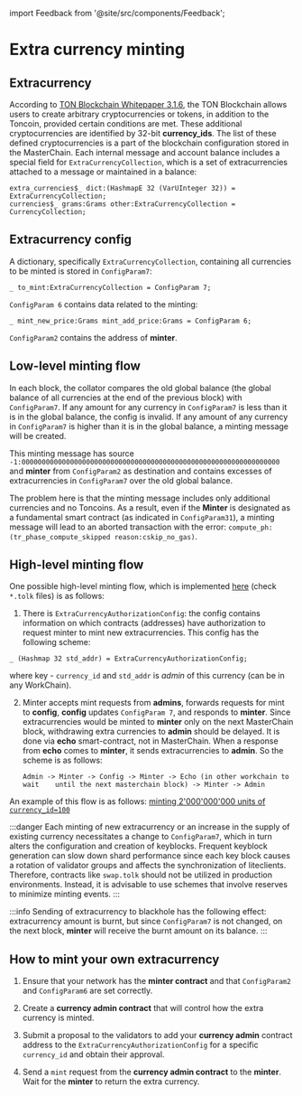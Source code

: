 import Feedback from '@site/src/components/Feedback';

# Extra currency minting

## Extracurrency

According to [TON Blockchain Whitepaper 3.1.6](https://ton-blockchain.github.io/docs/tblkch.pdf#page=55), the TON Blockchain allows users to create arbitrary cryptocurrencies or tokens, in addition to the Toncoin, provided certain conditions are met. These additional cryptocurrencies are identified by 32-bit **currency\_ids**. The list of these defined cryptocurrencies is a part of the blockchain configuration stored in the MasterChain. Each internal message and account balance includes a special field for `ExtraCurrencyCollection`, which is a set of extracurrencies attached to a message or maintained in a balance:

```tlb
extra_currencies$_ dict:(HashmapE 32 (VarUInteger 32)) = ExtraCurrencyCollection;
currencies$_ grams:Grams other:ExtraCurrencyCollection = CurrencyCollection;
```

## Extracurrency config

A dictionary, specifically `ExtraCurrencyCollection`, containing all currencies to be minted is stored in `ConfigParam7`:

```tlb
_ to_mint:ExtraCurrencyCollection = ConfigParam 7;
```

`ConfigParam 6` contains data related to the minting:

```tlb
_ mint_new_price:Grams mint_add_price:Grams = ConfigParam 6;
```

`ConfigParam2` contains the address of  **minter**.

## Low-level minting flow

In each block, the collator compares the old global balance (the global balance of all currencies at the end of the previous block) with `ConfigParam7`. If any amount for any currency in `ConfigParam7` is less than it is in the global balance, the config is invalid. If any amount of any currency in `ConfigParam7` is higher than it is in the global balance, a minting message will be created.

This minting message has source `-1:0000000000000000000000000000000000000000000000000000000000000000` and **minter** from `ConfigParam2` as destination and contains excesses of extracurrencies in `ConfigParam7` over the old global balance.

The problem here is that the minting message includes only additional currencies and no Toncoins.  As a result, even if the **Minter** is designated as a fundamental smart contract (as indicated in `ConfigParam31`), a minting message will lead to an aborted transaction with the error: `compute_ph:(tr_phase_compute_skipped reason:cskip_no_gas)`.

## High-level minting flow

One possible high-level minting flow, which is implemented [here](https://github.com/ton-blockchain/governance-contract/tree/50ed2ecacc9e3cff4c77cbcc69aa07b39f5c46a2) (check `*.tolk` files) is as follows:

1. There is `ExtraCurrencyAuthorizationConfig`: the config contains information on which contracts (addresses) have authorization to request minter to mint new extracurrencies. This config has the following scheme:

```tlb
_ (Hashmap 32 std_addr) = ExtraCurrencyAuthorizationConfig;
```

where key - `currency_id` and `std_addr` is _admin_ of this currency (can be in any WorkChain).

2. Minter accepts mint requests from **admins**, forwards requests for mint to **config**, **config** updates `ConfigParam 7`, and responds to **minter**. Since extracurrencies would be minted to **minter** only on the next MasterChain block, withdrawing extra currencies to **admin** should be delayed. It is done via **echo** smart-contract, not in MasterChain. When a response from **echo** comes to **minter**, it sends extracurrencies to **admin**. So the scheme is as follows:

    `Admin -> Minter -> Config -> Minter -> Echo (in other workchain to wait 	until the next masterchain block) -> Minter -> Admin`

An example of this flow is as follows: [minting 2'000'000'000 units of `currency_id=100`](https://testnet.tonviewer.com/transaction/20fe328c04b4896acecb6e96aaebfe6fef90dcc1441e27049302f29770904ef0)

:::danger
Each minting of new extracurrency or an increase in the supply of existing currency necessitates a change to `ConfigParam7`, which in turn alters the configuration and creation of keyblocks. Frequent keyblock generation can slow down shard performance since each key block causes a rotation of validator groups and affects the synchronization of liteclients. Therefore, contracts like `swap.tolk` should not be utilized in production environments. Instead, it is advisable to use schemes that involve reserves to minimize minting events.
:::

:::info
Sending of extracurrency to blackhole has the following effect: extracurrency amount is burnt, but since `ConfigParam7` is not changed, on the next block, **minter** will receive the burnt amount on its balance.
:::

## How to mint your own extracurrency

1. Ensure that your network has the **minter contract** and that `ConfigParam2` and `ConfigParam6` are set correctly.

2. Create a **currency admin contract** that will control how the extra currency is minted.

3. Submit a proposal to the validators to add your **currency admin** contract address to the `ExtraCurrencyAuthorizationConfig` for a specific `currency_id` and obtain their approval.

4. Send a `mint` request from the **currency admin contract** to the **minter**. Wait for the **minter** to return the extra currency.
    <Feedback />

